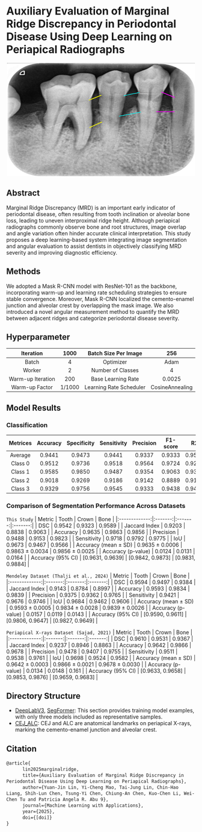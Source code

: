 # Auxiliary Evaluation of Marginal Ridge Discrepancy in Periodontal Disease Using Deep Learning on Periapical Radiographs

<p align="center">
  <img src="resource/199_.png" width="500" height="300">
</p>

## Abstract
Marginal Ridge Discrepancy (MRD) is an important early indicator of periodontal disease, often resulting from tooth inclination or alveolar bone loss, leading to uneven interproximal ridge height. Although periapical radiographs commonly observe bone and root structures, image overlap and angle variation often hinder accurate clinical interpretation. This study proposes a deep learning-based system integrating image segmentation and angular evaluation to assist dentists in objectively classifying MRD severity and improving diagnostic efficiency. 

## Methods
We adopted a Mask R-CNN model with ResNet-101 as the backbone, incorporating warm-up and learning rate scheduling strategies to ensure stable convergence. Moreover, Mask R-CNN localized the cemento-enamel junction and alveolar crest by overlapping the mask image. We also introduced a novel angular measurement method to quantify the MRD between adjacent ridges and categorize periodontal disease severity. 

## Hyperparameter
| Iteration | 1000 | Batch Size Per Image |	256 | 
|:------------------:|:----:|:------------------:|:---:|
| Batch | 4 | Optimizer | Adam |
| Worker | 2 | Number of Classes | 4 |
| Warm-up Iteration | 200 | Base Learning Rate | 0.0025 |
| Warm-up Factor | 1/1000 | Learning Rate Scheduler | CosineAnnealing |

## Model Results
### Classification
| Metrices | Accuracy | Specificity | Sensitivity | Precision | F1-score | R2    | Cohen’s κ | 95%-CI              |
|:--------:|:--------:|:-----------:|:-----------:|:---------:|:--------:|:-----:|:---------:|:------------------:|
| Average  | 0.9441   | 0.9473      | 0.9441      | 0.9337    | 0.9333   | 0.9532| 0.9109    | [0.9339,0.9472]    |
| Class 0  | 0.9512   | 0.9736      | 0.9518      | 0.9564    | 0.9724   | 0.9271| 0.9135    | [0.9400,0.9688]    |
| Class 1  | 0.9585   | 0.9850      | 0.9487      | 0.9354    | 0.9063   | 0.9327| 0.9114    | [0.9527,0.9674]    |
| Class 2  | 0.9018   | 0.9269      | 0.9186      | 0.9142    | 0.8889   | 0.9112| 0.9006    | [0.8913,0.9269]    |
| Class 3  | 0.9329   | 0.9756      | 0.9545      | 0.9333    | 0.9438   | 0.9457| 0.0901    | [0.9294,0.9501]    |

### Comparison of Segmentation Performance Across Datasets
`This Study`
| Metric        | Tooth   | Crown   | Bone    |
|:-------------:|:-------:|:-------:|:-------:|
| DSC           | 0.9542  | 0.9323  | 0.9589  |
| Jaccard Index | 0.9203  | 0.8838  | 0.9063  |
| Accuracy      | 0.9635  | 0.9863  | 0.9856  |
| Precision     | 0.9488  | 0.9153  | 0.9823  |
| Sensitivity   | 0.9718  | 0.9792  | 0.9775  |
| IoU           | 0.9673  | 0.9467  | 0.9566  |
| Accuracy (mean ± SD) | 0.9635 ± 0.0006 | 0.9863 ± 0.0034 | 0.9856 ± 0.0025 |
| Accuracy (p-value)   | 0.0124  | 0.0131  | 0.0164  |
| Accuracy (95% CI)    | [0.9631, 0.9639] | [0.9842, 0.9873] | [0.9831, 0.9884] |

`Mendeley Dataset (Thalji et al., 2024)`
| Metric        | Tooth   | Crown   | Bone    |
|:-------------:|:-------:|:-------:|:-------:|
| DSC           | 0.9594  | 0.9497  | 0.9384  |
| Jaccard Index | 0.9143  | 0.8784  | 0.8997  |
| Accuracy      | 0.9593  | 0.9834  | 0.9839  |
| Precision     | 0.9375  | 0.9362  | 0.9765  |
| Sensitivity   | 0.9421  | 0.9676  | 0.9746  |
| IoU           | 0.9684  | 0.9462  | 0.9606  |
| Accuracy (mean ± SD) | 0.9593 ± 0.0005 | 0.9834 ± 0.0028 | 0.9839 ± 0.0026 |
| Accuracy (p-value)   | 0.0157  | 0.0119  | 0.0143  |
| Accuracy (95% CI)    | [0.9590, 0.9611] | [0.9806, 0.9647] | [0.9827, 0.9649] |

`Periapical X-rays Dataset (Sajad, 2021)`
| Metric        | Tooth   | Crown   | Bone    |
|:-------------:|:-------:|:-------:|:-------:|
| DSC           | 0.9610  | 0.9531  | 0.9367  |
| Jaccard Index | 0.9237  | 0.8946  | 0.8863  |
| Accuracy      | 0.9642  | 0.9866  | 0.9678  |
| Precision     | 0.9478  | 0.9407  | 0.9755  |
| Sensitivity   | 0.9511  | 0.9538  | 0.9761  |
| IoU           | 0.9698  | 0.9524  | 0.9582  |
| Accuracy (mean ± SD) | 0.9642 ± 0.0003 | 0.9866 ± 0.0021 | 0.9678 ± 0.0030 |
| Accuracy (p-value)   | 0.0134  | 0.0148  | 0.161   |
| Accuracy (95% CI)    | [0.9633, 0.9658] | [0.9853, 0.9876] | [0.9659, 0.9683] |



## Directory Structure
* [DeepLabV3](https://github.com/howard-liang-B/MRD/tree/main/DeepLabV3_PyTorch), [SegFormer](https://github.com/howard-liang-B/MRD/tree/main/SegFormer): This section provides training model examples, with only three models included as representative samples.
* [CEJ_ALC](https://github.com/howard-liang-B/MRD/tree/main/CEJ_ALC): CEJ and ALC are anatomical landmarks on periapical X-rays, marking the cemento-enamel junction and alveolar crest.

## Citation
```
@article{
      lin2025marginalridge,
      title={Auxiliary Evaluation of Marginal Ridge Discrepancy in Periodontal Disease Using Deep Learning on Periapical Radiographs},
      author={Yuan-Jin Lin, Yi-Cheng Mao, Tai-Jung Lin, Chin-Hao Liang, Shih-Lun Chen, Tsung-Yi Chen, Chiung-An Chen, Kuo-Chen Li, Wei-Chen Tu and Patricia Angela R. Abu 9},
      journal={Machine Learning with Applications},
      year={2025},
      doi={[doi]}
}
```
